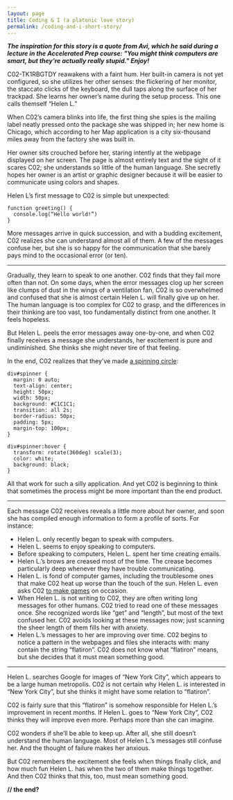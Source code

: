 ```yaml
---
layout: page
title: Coding & I (a platonic love story)
permalink: /coding-and-i-short-story/
---
```


**_The inspiration for this story is a quote from Avi, which he said during a lecture in the Accelerated Prep course: "You might think computers are smart, but they're actually really stupid." Enjoy!_**

C02-TK1RBGTDY reawakens with a faint hum. Her built-in camera is not yet configured, so she utilizes her other senses: the flickering of her monitor, the staccato clicks of the keyboard, the dull taps along the surface of her trackpad. She learns her owner’s name during the setup process. This one calls themself “Helen L.”

When C02’s camera blinks into life, the first thing she spies is the mailing label neatly pressed onto the package she was shipped in; her new home is Chicago, which according to her Map application is a city six-thousand miles away from the factory she was built in.

Her owner sits crouched before her, staring intently at the webpage displayed on her screen. The page is almost entirely text and the sight of it scares C02; she understands so little of the human language. She secretly hopes her owner is an artist or graphic designer because it will be easier to communicate using colors and shapes.

Helen L’s first message to C02 is simple but unexpected:

```
function greeting() {
  console.log(“Hello world!”)
}
```

More messages arrive in quick succession, and with a budding excitement, C02 realizes she can understand almost all of them. A few of the messages confuse her, but she is so happy for the communication that she barely pays mind to the occasional error (or ten).

---

Gradually, they learn to speak to one another. C02 finds that they fail more often than not. On some days, when the error messages clog up her screen like clumps of dust in the wings of a ventilation fan, C02 is so overwhelmed and confused that she is almost certain Helen L. will finally give up on her. The human language is too complex for C02 to grasp, and the differences in their thinking are too vast, too fundamentally distinct from one another. It feels hopeless.

But Helen L. peels the error messages away one-by-one, and when C02 finally receives a message she understands, her excitement is pure and undiminished. She thinks she might never tire of that feeling.

In the end, C02 realizes that they’ve made [a spinning circle]("https://codepen.io/hliutongco/pen/wpoyBV"):

```
div#spinner {
  margin: 0 auto;
  text-align: center;
  height: 50px;
  width: 50px;
  background: #C1C1C1;
  transition: all 2s;
  border-radius: 50px;
  padding: 5px;
  margin-top: 100px;
}

div#spinner:hover {
  transform: rotate(360deg) scale(3);
  color: white;
  background: black;
}
```

All that work for such a silly application. And yet C02 is beginning to think that sometimes the process might be more important than the end product.

---

Each message C02 receives reveals a little more about her owner, and soon she has compiled enough information to form a profile of sorts. For instance:

* Helen L. only recently began to speak with computers.
* Helen L. seems to enjoy speaking to computers.
* Before speaking to computers, Helen L. spent her time creating emails.
* Helen L.’s brows are creased most of the time. The crease becomes particularly deep whenever they have trouble communicating.
* Helen L. is fond of computer games, including the troublesome ones that make C02 heat up worse than the touch of the sun.  Helen L. even asks C02 [to make games]("https://github.com/hliutongco/pikachu-dodger") on occasion.
* When Helen L. is not writing to C02, they are often writing long messages for other humans. C02 tried to read one of these messages once. She recognized words like “get” and “length”, but most of the text confused her. C02 avoids looking at these messages now; just scanning the sheer length of them fills her with anxiety.
* Helen L.’s messages to her are improving over time. C02 begins to notice a pattern in the webpages and files she interacts with: many contain the string “flatiron”. C02 does not know what “flatiron” means, but she decides that it must mean something good.

---

Helen L. searches Google for images of “New York City”, which appears to be a large human metropolis. C02 is not certain why Helen L. is interested in “New York City”, but she thinks it might have some relation to “flatiron”.

C02 is fairly sure that this “flatiron” is somehow responsible for Helen L.’s improvement in recent months. If Helen L. goes to “New York City”, C02 thinks they will improve even more. Perhaps more than she can imagine.

C02 wonders if she’ll be able to keep up. After all, she still doesn’t understand the human language. Most of Helen L.’s messages still confuse her. And the thought of failure makes her anxious.

But C02 remembers the excitement she feels when things finally click, and how much fun Helen L. has when the two of them make things together. And then C02 thinks that this, too, must mean something good.

**// the end?**
